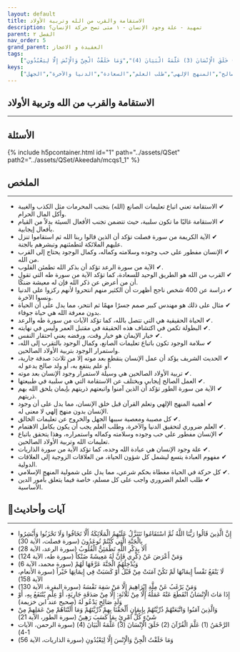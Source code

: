 ```yaml
---
layout: default
title: الاستقامة والقرب من الله وتربية الأولاد
description: تمهيد - علة وجود الإنسان - ١ متى تصح حركة الإنسان؟
parent: الفصل ٢
nav_order: 5
grand_parent: العقيدة و الاعجاز
tags: 
    ["إِنَّ الَّذِينَ قَالُوا رَبُّنَا اللَّهُ ثُمَّ اسْتَقَامُوا تَتَنَزَّلُ عَلَيْهِمُ الْمَلَائِكَةُ أَلَّا تَخَافُوا وَلَا تَحْزَنُوا وَأَبْشِرُوا بِالْجَنَّةِ الَّتِي كُنْتُمْ تُوعَدُونَ","أَلَا بِذِكْرِ اللَّهِ تَطْمَئِنُّ الْقُلُوبُ","وَمَنْ أَعْرَضَ عَنْ ذِكْرِي فَإِنَّ لَهُ مَعِيشَةً ضَنْكاً","وَيُدْخِلُهُمُ الْجَنَّةَ عَرَّفَهَا لَهُمْ","لَا يَنْفَعُ نَفْساً إِيمَانُهَا لَمْ تَكُنْ آمَنَتْ مِنْ قَبْلُ أَوْ كَسَبَتْ فِي إِيمَانِهَا خَيْراً","وَمَنْ يَرْغَبُ عَنْ مِلَّةِ إِبْرَاهِيمَ إِلَّا مَنْ سَفِهَ نَفْسَهُ","إِذَا مَاتَ الْإِنْسَانُ انْقَطَعَ عَنْهُ عَمَلُهُ إِلَّا مِنْ ثَلَاثَةٍ: إِلَّا مِنْ صَدَقَةٍ جَارِيَةٍ، أَوْ عِلْمٍ يُنْتَفَعُ بِهِ، أَوْ وَلَدٍ صَالِحٍ يَدْعُو لَهُ","وَالَّذِينَ آمَنُوا وَاتَّبَعَتْهُمْ ذُرِّيَّتُهُمْ بِإِيمَانٍ أَلْحَقْنَا بِهِمْ ذُرِّيَّتَهُمْ وَمَا أَلَتْنَاهُمْ مِنْ عَمَلِهِمْ مِنْ شَيْءٍ كُلُّ امْرِئٍ بِمَا كَسَبَ رَهِينٌ","الرَّحْمَنُ (1) عَلَّمَ الْقُرْآنَ (2) خَلَقَ الْإِنْسَانَ (3) عَلَّمَهُ الْبَيَانَ (4)","وَمَا خَلَقْتُ الْجِنَّ وَالْإِنْسَ إِلَّا لِيَعْبُدُونِ"]
keys:
    ["الاستقامة","القرب من الله","تربية الأولاد","العبادة","العمل الصالح","المنهج الإلهي","طلب العلم","السعادة","الدنيا والآخرة","الجهل"]
---
```

## ‏الاستقامة والقرب من الله وتربية الأولاد
***
## الأسئلة 
{% include h5pcontainer.html id="1" path="../assets/QSet" path2="../assets/QSet/Akeedah/mcqs1_1" %}
## الملخص
***
- ‏✔ الاستقامة تعني اتباع تعليمات الصانع (الله) بتجنب المحرمات مثل الكذب والغيبة وأكل المال الحرام. 
- ‏✔ الاستقامة غالبًا ما تكون سلبية، حيث تتضمن تجنب الأفعال السيئة بدلاً من القيام بأفعال إيجابية. 
- ‏✔ الآية الكريمة من سورة فصلت تؤكد أن الذين قالوا ربنا الله ثم استقاموا تنزل عليهم الملائكة لتطمئنهم وتبشرهم بالجنة. 
- ‏✔ الإنسان مفطور على حب وجوده وسلامته وكماله، وكمال الوجود يحتاج إلى القرب من الله. 
- ‏✔ الآية من سورة الرعد تؤكد أن بذكر الله تطمئن القلوب. 
- ‏✔ القرب من الله هو الطريق الوحيد للسعادة، كما تؤكد الآية من سورة طه التي تقول أن من أعرض عن ذكر الله فإن له معيشة ضنكًا. 
- ‏✔ دراسة عن 400 شخص ناجح أظهرت أن الكثير منهم انتحروا لأنهم ركزوا على الدنيا ونسوا الآخرة. 
- ‏✔ مثال على ذلك هو مهندس كبير صمم جسرًا مهمًا ثم انتحر، مما يدل على أن الحياة بدون معرفة الله هي حياة جوفاء. 
- ‏✔ الحياة الحقيقية هي التي تتصل بالله، كما تؤكد الآيات من سورة طه والرعد. 
- ‏✔ البطولة تكمن في اكتشاف هذه الحقيقة في مقتبل العمر وليس في نهايته. 
- ‏✔ خيار الإيمان هو خيار وقت، ورفضه يعني احتقار النفس. 
- ‏✔ سلامة الوجود تكون باتباع تعليمات الصانع، وكمال الوجود بالتقرب إلى الله، واستمرار الوجود بتربية الأولاد الصالحين. 
- ‏✔ الحديث الشريف يؤكد أن عمل الإنسان ينقطع بعد موته إلا من ثلاث: صدقة جارية، أو علم ينتفع به، أو ولد صالح يدعو له. 
- ‏✔ تربية الأولاد الصالحين هي وسيلة لاستمرار وجود الإنسان بعد موته. 
- ‏✔ العمل الصالح إيجابي ويختلف عن الاستقامة التي هي سلبية في طبيعتها. 
- ‏✔ الآية من سورة الطور تؤكد أن الذين آمنوا واتبعتهم ذريتهم بإيمان يلحق الله بهم ذريتهم. 
- ‏✔ أهمية المنهج الإلهي وتعلم القرآن قبل خلق الإنسان، مما يدل على أن وجود الإنسان بدون منهج إلهي لا معنى له. 
- ‏✔ كل مصيبة ومعصية سببها الجهل والخروج عن تعليمات الخالق. 
- ‏✔ العلم ضروري لتحقيق الدنيا والآخرة، وطلب العلم يجب أن يكون بكامل الاهتمام. 
- ‏✔ الإنسان مفطور على حب وجوده وسلامته وكماله واستمراره، وهذا يتحقق باتباع تعليمات الله وتربية الأولاد الصالحين. 
- ‏✔ علة وجود الإنسان هي عبادة الله وحده، كما تؤكد الآية من سورة الذاريات. 
- ‏✔ مفهوم العبادة يتسع ليشمل كل شؤون الحياة، من العلاقات الزوجية إلى العلاقات الدولية. 
- ‏✔ كل حركة في الحياة مغطاة بحكم شرعي، مما يدل على شمولية المنهج الإسلامي. 
- ‏✔ طلب العلم الضروري واجب على كل مسلم، خاصة فيما يتعلق بأمور الدين الأساسية. 

## 📜آيات وأحاديث
***
- ‏إِنَّ الَّذِينَ قَالُوا رَبُّنَا اللَّهُ ثُمَّ اسْتَقَامُوا تَتَنَزَّلُ عَلَيْهِمُ الْمَلَائِكَةُ أَلَّا تَخَافُوا وَلَا تَحْزَنُوا وَأَبْشِرُوا بِالْجَنَّةِ الَّتِي كُنْتُمْ تُوعَدُونَ (سورة فصلت، الآية 30)
- ‏أَلَا بِذِكْرِ اللَّهِ تَطْمَئِنُّ الْقُلُوبُ (سورة الرعد، الآية 28)
- ‏وَمَنْ أَعْرَضَ عَنْ ذِكْرِي فَإِنَّ لَهُ مَعِيشَةً ضَنْكاً (سورة طه، الآية 124)
- ‏وَيُدْخِلُهُمُ الْجَنَّةَ عَرَّفَهَا لَهُمْ (سورة محمد، الآية 6)
- ‏لَا يَنْفَعُ نَفْساً إِيمَانُهَا لَمْ تَكُنْ آمَنَتْ مِنْ قَبْلُ أَوْ كَسَبَتْ فِي إِيمَانِهَا خَيْراً (سورة الأنعام، الآية 158)
- ‏وَمَنْ يَرْغَبُ عَنْ مِلَّةِ إِبْرَاهِيمَ إِلَّا مَنْ سَفِهَ نَفْسَهُ (سورة البقرة، الآية 130)
- ‏إِذَا مَاتَ الْإِنْسَانُ انْقَطَعَ عَنْهُ عَمَلُهُ إِلَّا مِنْ ثَلَاثَةٍ: إِلَّا مِنْ صَدَقَةٍ جَارِيَةٍ، أَوْ عِلْمٍ يُنْتَفَعُ بِهِ، أَوْ وَلَدٍ صَالِحٍ يَدْعُو لَهُ (صحيح عند ابن خزيمة)
- ‏وَالَّذِينَ آمَنُوا وَاتَّبَعَتْهُمْ ذُرِّيَّتُهُمْ بِإِيمَانٍ أَلْحَقْنَا بِهِمْ ذُرِّيَّتَهُمْ وَمَا أَلَتْنَاهُمْ مِنْ عَمَلِهِمْ مِنْ شَيْءٍ كُلُّ امْرِئٍ بِمَا كَسَبَ رَهِينٌ (سورة الطور، الآية 21)
- ‏الرَّحْمَنُ (1) عَلَّمَ الْقُرْآنَ (2) خَلَقَ الْإِنْسَانَ (3) عَلَّمَهُ الْبَيَانَ (4) (سورة الرحمن، الآيات 1-4)
- ‏وَمَا خَلَقْتُ الْجِنَّ وَالْإِنْسَ إِلَّا لِيَعْبُدُونِ (سورة الذاريات، الآية 56)

